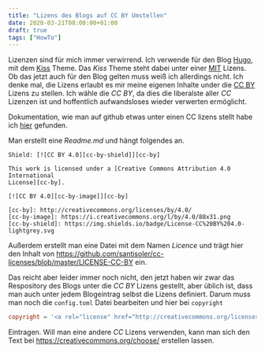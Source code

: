 ```yaml
---
title: "Lizens des Blogs auf CC BY Umstellen"
date: 2020-03-21T08:00:00+01:00
draft: true
tags: ["HowTo"]
---
```


Lizenzen sind für mich immer verwirrend. Ich verwende für den Blog
[Hugo](https://gohugo.io/), mit dem [Kiss](https://github.com/ribice/kiss)
Theme. Das *Kiss* Theme steht dabei unter einer
[MIT](https://github.com/ribice/kiss/blob/master/LICENSE.md) Lizens. Ob das
jetzt auch für den Blog gelten muss weiß ich allerdings nicht. Ich denke mal,
die Lizens erlaubt es mir meine eigenen Inhalte under die [CC
BY](https://creativecommons.org/licenses/) Lizens zu stellen. Ich wähle die *CC
BY*, da dies die liberalste aller *CC* Lizenzen ist und hoffentlich
aufwandsloses wieder verwerten ermöglicht.

Dokumentation, wie man auf github etwas unter einen CC lizens stellt habe ich
[hier](https://github.com/santisoler/cc-licenses) gefunden.

Man erstellt eine *Readme.md* und hängt folgendes an.

```
Shield: [![CC BY 4.0][cc-by-shield]][cc-by]

This work is licensed under a [Creative Commons Attribution 4.0 International
License][cc-by].

[![CC BY 4.0][cc-by-image]][cc-by]

[cc-by]: http://creativecommons.org/licenses/by/4.0/
[cc-by-image]: https://i.creativecommons.org/l/by/4.0/88x31.png
[cc-by-shield]: https://img.shields.io/badge/License-CC%20BY%204.0-lightgrey.svg
```

Außerdem erstellt man eine Datei mit dem Namen *Licence* und trägt hier den Inhalt von https://github.com/santisoler/cc-licenses/blob/master/LICENSE-CC-BY ein.

Das reicht aber leider immer noch nicht, den jetzt haben wir zwar das
Respository des Blogs unter die *CC BY* Lizens gestellt, aber üblich ist, dass
man auch unter jedem Blogeintrag selbst die Lizens definiert. Darum muss man
noch die `config.toml` Datei bearbeiten und hier bei `copyright`

``` toml
copyright = '<a rel="license" href="http://creativecommons.org/licenses/by/4.0/"><img alt="Creative Commons License" style="border-width:0" src="https://i.creativecommons.org/l/by/4.0/88x31.png" /></a><br />This work is licensed under a <a rel="license" href="http://creativecommons.org/licenses/by/4.0/">Creative Commons Attribution 4.0 International License</a>.'
```
 Eintragen. Will man eine andere *CC* Lizens verwenden, kann man sich den Text bei https://creativecommons.org/choose/ erstellen lassen.
